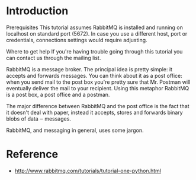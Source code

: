 # Introduction
 
 Prerequisites
 This tutorial assumes RabbitMQ is installed and running on localhost on standard port (5672). In case you use a different host, port or credentials, connections settings would require adjusting.
 
 Where to get help
 If you're having trouble going through this tutorial you can contact us through the mailing list.
 
 RabbitMQ is a message broker. The principal idea is pretty simple: it accepts and forwards messages. You can think about it as a post office: when you send mail to the post box you're pretty sure that Mr. Postman will eventually deliver the mail to your recipient. Using this metaphor RabbitMQ is a post box, a post office and a postman.
 
 The major difference between RabbitMQ and the post office is the fact that it doesn't deal with paper, instead it accepts, stores and forwards binary blobs of data ‒ messages.
 
 RabbitMQ, and messaging in general, uses some jargon.
 
# Reference

 - http://www.rabbitmq.com/tutorials/tutorial-one-python.html
